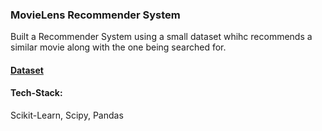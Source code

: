 ### MovieLens Recommender System

Built a Recommender System using a small dataset whihc recommends a similar movie along with the one being searched for. 

#### [Dataset](https://www.kaggle.com/ayushimishra2809/movielens-dataset)

#### Tech-Stack:

Scikit-Learn, Scipy, Pandas
